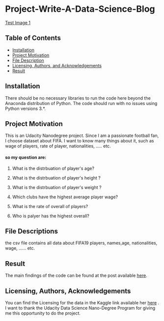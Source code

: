 # Project-Write-A-Data-Science-Blog

[Test Image 1](https://www.extra4games.com/wp-content/uploads/2019/01/medium_2018-10-25-9ce35c6ae2.jpg)


## Table of Contents
* [Installation](#Installation)
* [Project Motivation](#Project_Motivation)
* [File Description](#File_Description)
* [Licensing, Authors, and Acknowledgements](#Licensing,_Authors,_and_Acknowledgements)
* [Result](#Result)


## Installation <a name="Installation"></a>
There should be no necessary libraries to run the code here beyond the Anaconda distribution of Python. The code should run with no issues using Python versions 3.*.

## Project Motivation <a name="Project_Motivation"></a>
This is an Udacity Nanodegree project.
Since I am a passionate football fan, I choose dataset about FIFA. I want to know many things about it, such as wage of players, rate of player, nationalities, ..... etc.

#### so my question are:

1. What is the distrbuation of player's age?

2. What is the distrbuation of player's height ?

3. What is the distrbuation of player's weight ?

4. Which clubs have the highest average player wage?

5. What is the rate of overall of players?

6. Who is palyer has the highest overall?

## File Descriptions <a name="File_Description"></a>
the csv file contains all data about FIFA19 players, names,age, nationalities, wage, ...... etc.

## Result <a name="Result"></a>
The main findings of the code can be found at the post available [here](https://medium.com/@norah.mohammed.sa/data-science-blog-post-fifa-2019-dataset-analysis-305f91cab51d).

## Licensing, Authors, Acknowledgements<a name="licensing"></a>

You can find the Licensing for the data in the Kaggle link available her [here](https://www.kaggle.com/karangadiya/fifa19) . I want to thank the Udacity Data Science Nano-Degree Program for giving me this opportunity to do the project.

